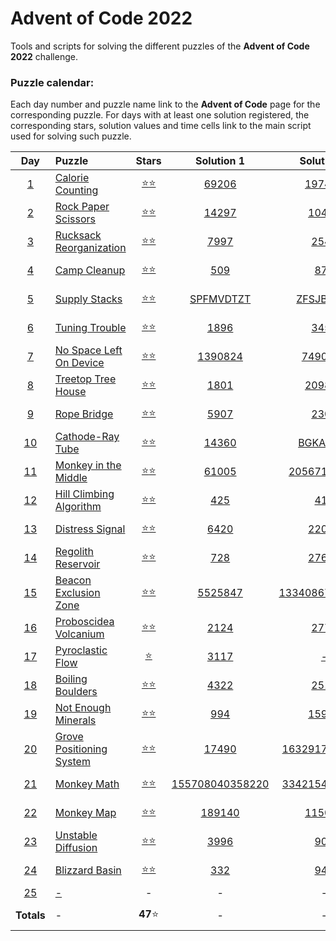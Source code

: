 # Advent of Code 2022

Tools and scripts for solving the different puzzles of the **Advent of Code 2022** 
challenge.

### Puzzle calendar:
Each day number and puzzle name link to the **Advent of Code** page for the 
corresponding puzzle. For days with at least one solution registered, the 
corresponding stars, solution values and time cells link to the main script used for 
solving such puzzle.

|                  **Day**                   | **Puzzle**                                                       |                                               **Stars**                                                |                                              **Solution 1**                                               |                                              **Solution 2**                                              |                                              **Time**                                              |
|:------------------------------------------:|:-----------------------------------------------------------------|:------------------------------------------------------------------------------------------------------:|:---------------------------------------------------------------------------------------------------------:|:--------------------------------------------------------------------------------------------------------:|:--------------------------------------------------------------------------------------------------:|
|  [1](https://adventofcode.com/2022/day/1)  | [Calorie Counting](https://adventofcode.com/2022/day/1)          | [:star::star:](https://github.com/JaviLunes/AdventCode2022/tree/master/src/aoc2022/day_1/solution.py)  |      [69206](https://github.com/JaviLunes/AdventCode2022/tree/master/src/aoc2022/day_1/solution.py)       |     [197400](https://github.com/JaviLunes/AdventCode2022/tree/master/src/aoc2022/day_1/solution.py)      |  [0.99 ms](https://github.com/JaviLunes/AdventCode2022/tree/master/src/aoc2022/day_1/solution.py)  |
|  [2](https://adventofcode.com/2022/day/2)  | [Rock Paper Scissors](https://adventofcode.com/2022/day/2)       | [:star::star:](https://github.com/JaviLunes/AdventCode2022/tree/master/src/aoc2022/day_2/solution.py)  |      [14297](https://github.com/JaviLunes/AdventCode2022/tree/master/src/aoc2022/day_2/solution.py)       |      [10498](https://github.com/JaviLunes/AdventCode2022/tree/master/src/aoc2022/day_2/solution.py)      |  [7.98 ms](https://github.com/JaviLunes/AdventCode2022/tree/master/src/aoc2022/day_2/solution.py)  |
|  [3](https://adventofcode.com/2022/day/3)  | [Rucksack Reorganization](https://adventofcode.com/2022/day/3)   | [:star::star:](https://github.com/JaviLunes/AdventCode2022/tree/master/src/aoc2022/day_3/solution.py)  |       [7997](https://github.com/JaviLunes/AdventCode2022/tree/master/src/aoc2022/day_3/solution.py)       |      [2545](https://github.com/JaviLunes/AdventCode2022/tree/master/src/aoc2022/day_3/solution.py)       |  [2.02 ms](https://github.com/JaviLunes/AdventCode2022/tree/master/src/aoc2022/day_3/solution.py)  |
|  [4](https://adventofcode.com/2022/day/4)  | [Camp Cleanup](https://adventofcode.com/2022/day/4)              | [:star::star:](https://github.com/JaviLunes/AdventCode2022/tree/master/src/aoc2022/day_4/solution.py)  |       [509](https://github.com/JaviLunes/AdventCode2022/tree/master/src/aoc2022/day_4/solution.py)        |       [870](https://github.com/JaviLunes/AdventCode2022/tree/master/src/aoc2022/day_4/solution.py)       |  [7.10 ms](https://github.com/JaviLunes/AdventCode2022/tree/master/src/aoc2022/day_4/solution.py)  |
|  [5](https://adventofcode.com/2022/day/5)  | [Supply Stacks](https://adventofcode.com/2022/day/5)             | [:star::star:](https://github.com/JaviLunes/AdventCode2022/tree/master/src/aoc2022/day_5/solution.py)  |    [SPFMVDTZT](https://github.com/JaviLunes/AdventCode2022/tree/master/src/aoc2022/day_5/solution.py)     |    [ZFSJBPRFP](https://github.com/JaviLunes/AdventCode2022/tree/master/src/aoc2022/day_5/solution.py)    |  [2.98 ms](https://github.com/JaviLunes/AdventCode2022/tree/master/src/aoc2022/day_5/solution.py)  |
|  [6](https://adventofcode.com/2022/day/6)  | [Tuning Trouble](https://adventofcode.com/2022/day/6)            | [:star::star:](https://github.com/JaviLunes/AdventCode2022/tree/master/src/aoc2022/day_6/solution.py)  |       [1896](https://github.com/JaviLunes/AdventCode2022/tree/master/src/aoc2022/day_6/solution.py)       |      [3452](https://github.com/JaviLunes/AdventCode2022/tree/master/src/aoc2022/day_6/solution.py)       |  [3.99 ms](https://github.com/JaviLunes/AdventCode2022/tree/master/src/aoc2022/day_6/solution.py)  |
|  [7](https://adventofcode.com/2022/day/7)  | [No Space Left On Device](https://adventofcode.com/2022/day/7)   | [:star::star:](https://github.com/JaviLunes/AdventCode2022/tree/master/src/aoc2022/day_7/solution.py)  |     [1390824](https://github.com/JaviLunes/AdventCode2022/tree/master/src/aoc2022/day_7/solution.py)      |     [7490863](https://github.com/JaviLunes/AdventCode2022/tree/master/src/aoc2022/day_7/solution.py)     |  [3.99 ms](https://github.com/JaviLunes/AdventCode2022/tree/master/src/aoc2022/day_7/solution.py)  |
|  [8](https://adventofcode.com/2022/day/8)  | [Treetop Tree House](https://adventofcode.com/2022/day/8)        | [:star::star:](https://github.com/JaviLunes/AdventCode2022/tree/master/src/aoc2022/day_8/solution.py)  |       [1801](https://github.com/JaviLunes/AdventCode2022/tree/master/src/aoc2022/day_8/solution.py)       |     [209880](https://github.com/JaviLunes/AdventCode2022/tree/master/src/aoc2022/day_8/solution.py)      | [41.89 ms](https://github.com/JaviLunes/AdventCode2022/tree/master/src/aoc2022/day_8/solution.py)  |
|  [9](https://adventofcode.com/2022/day/9)  | [Rope Bridge](https://adventofcode.com/2022/day/9)               | [:star::star:](https://github.com/JaviLunes/AdventCode2022/tree/master/src/aoc2022/day_9/solution.py)  |       [5907](https://github.com/JaviLunes/AdventCode2022/tree/master/src/aoc2022/day_9/solution.py)       |      [2303](https://github.com/JaviLunes/AdventCode2022/tree/master/src/aoc2022/day_9/solution.py)       |  [0.11 s](https://github.com/JaviLunes/AdventCode2022/tree/master/src/aoc2022/day_9/solution.py)   |
| [10](https://adventofcode.com/2022/day/10) | [Cathode-Ray Tube](https://adventofcode.com/2022/day/10)         | [:star::star:](https://github.com/JaviLunes/AdventCode2022/tree/master/src/aoc2022/day_10/solution.py) |      [14360](https://github.com/JaviLunes/AdventCode2022/tree/master/src/aoc2022/day_10/solution.py)      |    [BGKAEREZ](https://github.com/JaviLunes/AdventCode2022/tree/master/src/aoc2022/day_10/solution.py)    | [1.10 ms](https://github.com/JaviLunes/AdventCode2022/tree/master/src/aoc2022/day_10/solution.py)  |
| [11](https://adventofcode.com/2022/day/11) | [Monkey in the Middle](https://adventofcode.com/2022/day/11)     | [:star::star:](https://github.com/JaviLunes/AdventCode2022/tree/master/src/aoc2022/day_11/solution.py) |      [61005](https://github.com/JaviLunes/AdventCode2022/tree/master/src/aoc2022/day_11/solution.py)      |  [20567144694](https://github.com/JaviLunes/AdventCode2022/tree/master/src/aoc2022/day_11/solution.py)   |  [1.34 s](https://github.com/JaviLunes/AdventCode2022/tree/master/src/aoc2022/day_11/solution.py)  |
| [12](https://adventofcode.com/2022/day/12) | [Hill Climbing Algorithm](https://adventofcode.com/2022/day/12)  | [:star::star:](https://github.com/JaviLunes/AdventCode2022/tree/master/src/aoc2022/day_12/solution.py) |       [425](https://github.com/JaviLunes/AdventCode2022/tree/master/src/aoc2022/day_12/solution.py)       |      [418](https://github.com/JaviLunes/AdventCode2022/tree/master/src/aoc2022/day_12/solution.py)       | [77.46 ms](https://github.com/JaviLunes/AdventCode2022/tree/master/src/aoc2022/day_12/solution.py) |
| [13](https://adventofcode.com/2022/day/13) | [Distress Signal](https://adventofcode.com/2022/day/13)          | [:star::star:](https://github.com/JaviLunes/AdventCode2022/tree/master/src/aoc2022/day_13/solution.py) |      [6420](https://github.com/JaviLunes/AdventCode2022/tree/master/src/aoc2022/day_13/solution.py)       |     [22000](https://github.com/JaviLunes/AdventCode2022/tree/master/src/aoc2022/day_13/solution.py)      | [2.11 ms](https://github.com/JaviLunes/AdventCode2022/tree/master/src/aoc2022/day_13/solution.py)  |
| [14](https://adventofcode.com/2022/day/14) | [Regolith Reservoir](https://adventofcode.com/2022/day/14)       | [:star::star:](https://github.com/JaviLunes/AdventCode2022/tree/master/src/aoc2022/day_14/solution.py) |       [728](https://github.com/JaviLunes/AdventCode2022/tree/master/src/aoc2022/day_14/solution.py)       |     [27623](https://github.com/JaviLunes/AdventCode2022/tree/master/src/aoc2022/day_14/solution.py)      | [12.00 s](https://github.com/JaviLunes/AdventCode2022/tree/master/src/aoc2022/day_14/solution.py)  |
| [15](https://adventofcode.com/2022/day/15) | [Beacon Exclusion Zone](https://adventofcode.com/2022/day/15)    | [:star::star:](https://github.com/JaviLunes/AdventCode2022/tree/master/src/aoc2022/day_15/solution.py) |     [5525847](https://github.com/JaviLunes/AdventCode2022/tree/master/src/aoc2022/day_15/solution.py)     | [13340867187704](https://github.com/JaviLunes/AdventCode2022/tree/master/src/aoc2022/day_15/solution.py) | [76.61 s](https://github.com/JaviLunes/AdventCode2022/tree/master/src/aoc2022/day_15/solution.py)  |
| [16](https://adventofcode.com/2022/day/16) | [Proboscidea Volcanium](https://adventofcode.com/2022/day/16)    | [:star::star:](https://github.com/JaviLunes/AdventCode2022/tree/master/src/aoc2022/day_16/solution.py) |      [2124](https://github.com/JaviLunes/AdventCode2022/tree/master/src/aoc2022/day_16/solution.py)       |      [2775](https://github.com/JaviLunes/AdventCode2022/tree/master/src/aoc2022/day_16/solution.py)      |  [2.97 s](https://github.com/JaviLunes/AdventCode2022/tree/master/src/aoc2022/day_16/solution.py)  |
| [17](https://adventofcode.com/2022/day/17) | [Pyroclastic Flow](https://adventofcode.com/2022/day/17)         |    [:star:](https://github.com/JaviLunes/AdventCode2022/tree/master/src/aoc2022/day_17/solution.py)    |      [3117](https://github.com/JaviLunes/AdventCode2022/tree/master/src/aoc2022/day_17/solution.py)       |       [-](https://github.com/JaviLunes/AdventCode2022/tree/master/src/aoc2022/day_17/solution.py)        | [58.56 ms](https://github.com/JaviLunes/AdventCode2022/tree/master/src/aoc2022/day_17/solution.py) |
| [18](https://adventofcode.com/2022/day/18) | [Boiling Boulders](https://adventofcode.com/2022/day/18)         | [:star::star:](https://github.com/JaviLunes/AdventCode2022/tree/master/src/aoc2022/day_18/solution.py) |      [4322](https://github.com/JaviLunes/AdventCode2022/tree/master/src/aoc2022/day_18/solution.py)       |      [2516](https://github.com/JaviLunes/AdventCode2022/tree/master/src/aoc2022/day_18/solution.py)      |  [0.65 s](https://github.com/JaviLunes/AdventCode2022/tree/master/src/aoc2022/day_18/solution.py)  |
| [19](https://adventofcode.com/2022/day/19) | [Not Enough Minerals](https://adventofcode.com/2022/day/19)      | [:star::star:](https://github.com/JaviLunes/AdventCode2022/tree/master/src/aoc2022/day_19/solution.py) |       [994](https://github.com/JaviLunes/AdventCode2022/tree/master/src/aoc2022/day_19/solution.py)       |     [15960](https://github.com/JaviLunes/AdventCode2022/tree/master/src/aoc2022/day_19/solution.py)      | [3.86 min](https://github.com/JaviLunes/AdventCode2022/tree/master/src/aoc2022/day_19/solution.py) |
| [20](https://adventofcode.com/2022/day/20) | [Grove Positioning System](https://adventofcode.com/2022/day/20) | [:star::star:](https://github.com/JaviLunes/AdventCode2022/tree/master/src/aoc2022/day_20/solution.py) |      [17490](https://github.com/JaviLunes/AdventCode2022/tree/master/src/aoc2022/day_20/solution.py)      | [1632917375836](https://github.com/JaviLunes/AdventCode2022/tree/master/src/aoc2022/day_20/solution.py)  | [17.33 s](https://github.com/JaviLunes/AdventCode2022/tree/master/src/aoc2022/day_20/solution.py)  |
| [21](https://adventofcode.com/2022/day/21) | [Monkey Math](https://adventofcode.com/2022/day/21)              | [:star::star:](https://github.com/JaviLunes/AdventCode2022/tree/master/src/aoc2022/day_21/solution.py) | [155708040358220](https://github.com/JaviLunes/AdventCode2022/tree/master/src/aoc2022/day_21/solution.py) | [3342154812537](https://github.com/JaviLunes/AdventCode2022/tree/master/src/aoc2022/day_21/solution.py)  |  [0.20 s](https://github.com/JaviLunes/AdventCode2022/tree/master/src/aoc2022/day_21/solution.py)  |
| [22](https://adventofcode.com/2022/day/22) | [Monkey Map](https://adventofcode.com/2022/day/22)               | [:star::star:](https://github.com/JaviLunes/AdventCode2022/tree/master/src/aoc2022/day_22/solution.py) |     [189140](https://github.com/JaviLunes/AdventCode2022/tree/master/src/aoc2022/day_22/solution.py)      |     [115063](https://github.com/JaviLunes/AdventCode2022/tree/master/src/aoc2022/day_22/solution.py)     | [76.88 ms](https://github.com/JaviLunes/AdventCode2022/tree/master/src/aoc2022/day_22/solution.py) |
| [23](https://adventofcode.com/2022/day/23) | [Unstable Diffusion](https://adventofcode.com/2022/day/23)       | [:star::star:](https://github.com/JaviLunes/AdventCode2022/tree/master/src/aoc2022/day_23/solution.py) |      [3996](https://github.com/JaviLunes/AdventCode2022/tree/master/src/aoc2022/day_23/solution.py)       |      [908](https://github.com/JaviLunes/AdventCode2022/tree/master/src/aoc2022/day_23/solution.py)       | [11.86 s](https://github.com/JaviLunes/AdventCode2022/tree/master/src/aoc2022/day_23/solution.py)  |
| [24](https://adventofcode.com/2022/day/24) | [Blizzard Basin](https://adventofcode.com/2022/day/24)           | [:star::star:](https://github.com/JaviLunes/AdventCode2022/tree/master/src/aoc2022/day_24/solution.py) |       [332](https://github.com/JaviLunes/AdventCode2022/tree/master/src/aoc2022/day_24/solution.py)       |      [942](https://github.com/JaviLunes/AdventCode2022/tree/master/src/aoc2022/day_24/solution.py)       | [24.46 s](https://github.com/JaviLunes/AdventCode2022/tree/master/src/aoc2022/day_24/solution.py)  |
| [25](https://adventofcode.com/2022/day/25) | [-](https://adventofcode.com/2022/day/25)                        |                                                   -                                                    |                                                     -                                                     |                                                    -                                                     |                                                 -                                                  |
|                 **Totals**                 | -                                                                |                                              **47**:star:                                              |                                                     -                                                     |                                                    -                                                     |                                            **6.32 min**                                            |
